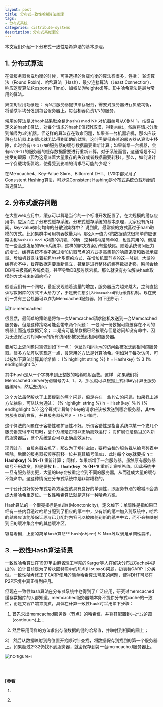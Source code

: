```yaml
---
layout: post
title: 分布式一致性哈希算法原理
tags:
- 分布式系统
categories: distribute-systems
description: 分布式系统理论
---
```


本文我们介绍一下分布式一致性哈希算法的基本原理。

<!-- more -->


## 1. 分布式算法

在做服务器负载均衡的时候，可供选择的负载均衡的算法有很多，包括： 轮询算法（Round Robin)、哈希算法（Hash）、最少连接算法（Least Connection）、响应速度算法(Response Time)、加权法(Weighted)等。其中哈希算法是最为常用的算法。

典型的应用场景是： 有N台服务器提供缓存服务，需要对服务器进行负载均衡，将请求平均分发到每台服务器上，每台机器负责1/N的服务。

常用的算法是对hash结果取余数(hash() mod N): 对机器编号从0到N-1，按照自定义的hash()算法，对每个请求的hash()值按N取模，得到```余数i```，然后将请求分发到编号为```i```的机器。但这样的算法存在致命问题，如果某一台机器宕机，那么应该落在该机器上的请求就无法得到正确的处理，这时需要将宕掉的服务器从算法中移除，此时会有```(N-1)/N```的服务器的缓存数据需要重新计算；如果新增一台机器，会有```N/(N+1)```的服务器的缓存数据需要进行重新计算。对于系统而言，这通常是不可接受的颠簸（因为这意味着大量缓存的失效或者数据需要转移）。那么，如何设计一个负载均衡策略，使得受到影响的请求尽可能的少呢？

在Memcached、Key-Value Store、Bittorrent DHT、LVS中都采用了Consistent Hashing算法，可以说Consistent Hashing是分布式系统负载均衡的首选算法。


## 2. 分布式缓存问题
在大型web应用中，缓存可以算是当今的一个标准开发配置了。在大规模的缓存应用中，应运而生了分布式缓存系统。分布式缓存系统的基本原理，大家也有所耳闻。key-value如何均匀的分散到集群中？ 说到此，最常规的方式莫过于hash取模的方式。比如集群中可用机器数量为```N```，那么key值为```K```的数据请求很简单的应该路由到```hash(K) mod N```对应的机器。的确，这种结构是简单的，也是实用的。但是在一些高速发展的Web系统中，这样的解决方案仍有些缺陷。随着系统访问压力的增长，缓存系统不得不通过增加机器节点的方式提高集群的响应速度和数据承载量。增加机器意味着按照hash取模的方式，在增加机器节点的这一时刻，大量的缓存命不中，缓存数据需要重新建立，甚至是进行整体的缓存数据迁移，瞬间会给DB带来极高的系统负载，甚至导致DB服务器宕机。那么就没有办法解决hash取模的方式带来的诟病吗？


假设我们有一个网站，最近发现随着流量的增加，服务器压力越来越大，之前直接读写数据库的方式不太给力了，于是我们想引入```Memcached```作为缓存机制。现在我们一共有三台机器可以作为Memcached服务器，如下图所示：


![hc-memcached](https://ivanzz1001.github.io/records/assets/img/distribute/hc_memcached_system.png)

很显然，最简单的策略是将每一次Memcached请求随机发送到一台Memcached服务器，但是这种策略可能会带来两个问题： 一是同一份数据可能被存在不同的机器上而造成数据冗余； 二是有可能某数据已经被缓存但是访问却没有命中，因为无法保证对相同key的所有访问都被发送到相同的服务器。

要解决上述问题只需做到如下一点： 保证对相同key的访问会被发送到相同的服务器。很多方法可以实现这一点，最常用的方法是计算哈希。例如对于每次访问，可以按如下算法计算其哈希值：
{% highlight string %}
h = Hash(key) % 3
{% endhighlight %}

其中Hash是从一个字符串到正整数的哈希映射函数。这样，如果我们将Memcached Server分别编号为0、1、2，那么就可以根据上式和key计算出服务器编号```h```，然后去访问。

这个方法虽然解决了上面提到的两个问题，但是存在一些其它的问题。如果将上述方法抽象，可以认为通过：
{% highlight string %}
h = Hash(key) % N
{% endhighlight %}}
这个算式计算每个key的请求应该被发送到哪台服务器，其中```N```为服务器的台数，并且服务器按照```0 ~ (N-1)```编号。
 

这个算法的问题在于容错性和扩展性不好。所谓容错性是指当系统中某一个或几个服务器变得不可用时，整个系统是否可以正确高效运行； 而扩展性是指当加入新的服务器后，整个系统是否可以正确高效运行。


现假设有一台服务器宕机了，那么为了填补空缺，要将宕机的服务器从编号列表中移除，后面的服务器按顺序前移一位并将其编号值```减1```，此时每个key就要按 **h = Hash(key) % (N-1)** 重新计算； 同样，如果新增了一台服务器，虽然原有服务器编号不用改变，但是要按 **h = Hash(key) % (N+1)** 重新计算哈希值。因此系统中一旦有服务器变更，大量的key会被重定位到不同的服务器，从而造成大量的缓存不能命中。这这种情况在分布式系统中是非常糟糕的。

一个设计良好的分布式哈希方案应该具有良好的单调性，即服务节点的增减不会造成大量哈希重定位。一致性哈希算法就是这样一种哈希方案。

Hash算法的一个很亮指标是```单调性```(Monotonicity)，定义如下：单调性是指如果已经有一些内容通过哈希分配到了相应的缓冲中，又有新的缓冲加入到系统中，哈希的结果应该能够保证原有已分配的内容可以被映射到新的缓冲中去，而不会被映射到旧的缓冲集合中的其他缓冲区。


容易看到，上面的简单hash算法** hash(object) % N**难以满足单调性要求。

## 3. 一致性Hash算法背景

一致性哈希算法在1997年由麻省理工学院的Karger等人在解决分布式Cache中提出的，设计目标是为了解决因特网中的热点(Hot spot)问题，初衷和CARP十分类似。一致性哈希修正了CARP使用的简单哈希算法带来的问题，使得DHT可以在P2P环境中真正得到应用。

但现在一致性hash算法在分布式系统中也得到了广泛应用，研究过memcached缓存数据库的人都知道，memcached服务器端本身不提供分布式cache的一致性，而是又客户端来提供，具体在计算一致性hash时采用如下步骤：

1) 首先求出memcached服务器（节点）的哈希值，并将其配置到```0~2^32```的圆(continuum)上；

2) 然后采用同样的方法求出存储数据的键的哈希值，并映射到相同的圆上；

3） 然后从数据映射到的位置开始顺时针查找，将数据保存到找到的第一个服务器上。如果超过2^32仍找不到服务器，就会保存到第一台memcached服务器上。

![hc-figure-1](https://ivanzz1001.github.io/records/assets/img/distribute/hc_figure_1.png)












<br />
<br />

**[参看]**

1. []()

2. []()

<br />
<br />
<br />


